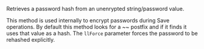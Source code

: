 ﻿Retrieves a password hash from an unenrypted string/password value. 

This method is used internally to encrypt passwords during Save operations. By default this method looks for a ~~ postfix and if it finds it uses that value as a hash. The `llForce` parameter forces the password to be rehashed explicitly.